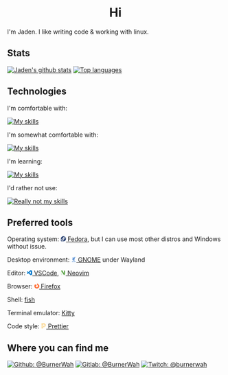 <div align="center">
  <h1>Hi</h1>
</div>

I'm Jaden. I like writing code & working with linux.

## Stats

[![Jaden's github stats](https://github-readme-stats.vercel.app/api?username=BurnerWah&show_icons=true&theme=radical&card_width=450)](https://github.com/anuraghazra/github-readme-stats)
[![Top languages](https://github-readme-stats.vercel.app/api/top-langs/?username=BurnerWah&layout=compact&langs_count=8&theme=radical&exclude_repo=CIS-350-Assignment-5A,CIS-350-Assignment-5B,CIS-350-Assgnment-6,&hide=shaderlab)](https://github.com/anuraghazra/github-readme-stats)

## Technologies

I'm comfortable with:

[![My skills](https://skillicons.dev/icons?perline=6&i=js,html,css,ts,neovim,vscode,vim,idea,git,bash,cloudflare,github,md,lua,java,linux,nodejs,workers,regex)](https://skillicons.dev/)

I'm somewhat comfortable with:

[![My skills](https://skillicons.dev/icons?perline=6&i=androidstudio,githubactions,gitlab,mysql,py,visualstudio,unity,jquery,php,bootstrap)](https://skillicons.dev/)

I'm learning:

[![My skills](https://skillicons.dev/icons?perline=6&i=astro,aws,azure,bots,cs,cpp,deno,docker,dotnet,go,gradle,jest,kotlin,latex,netlify,nuxtjs,raspberrypi,react,ruby,svelte,vercel,vite,vue,firebase,gcp)](https://skillicons.dev/)

I'd rather not use:

[![Really not my skills](https://skillicons.dev/icons?perline=6&i=perl,perl,scala,nim,nextjs,rust)](https://skillicons.dev/)

## Preferred tools

Operating system:
[<img width="12px" src="assets/simpleicons/fedora.svg"/> Fedora](https://getfedora.org/),
but I can use most other distros and Windows without issue.

Desktop environment:
[<img width="12px" src="assets/simpleicons/gnome.svg"/> GNOME](https://www.gnome.org/)
under Wayland

Editor:
[<img width="12px" src="assets/simpleicons/visualstudiocode.svg"/> VSCode](https://code.visualstudio.com/),
[<img width="12px" src="assets/simpleicons/neovim.svg"/> Neovim](https://neovim.io/)

Browser:
[<img width="12px" src="assets/simpleicons/firefoxbrowser.svg"/> Firefox](https://www.mozilla.org/en-US/firefox/new/)

Shell: [fish](https://fishshell.com/)

Terminal emulator: [Kitty](https://github.com/kovidgoyal/kitty)

Code style:
[<img width="12px" src="assets/simpleicons/prettier.svg"/> Prettier](https://prettier.io/)

## Where you can find me

[![Github: @BurnerWah](https://img.shields.io/badge/-BurnerWah-181717?style=flat-square&logo=github)](https://github.com/BurnerWah)
[![Gitlab: @BurnerWah](https://img.shields.io/badge/-BurnerWah-black?style=flat-square&logo=gitlab)](https://gitlab.com/BurnerWah)
[![Twitch: @burnerwah](https://img.shields.io/badge/-burnerwah-9146FF?style=flat-square&logo=twitch&logoColor=white)](https://www.twitch.tv/burnerwah)
